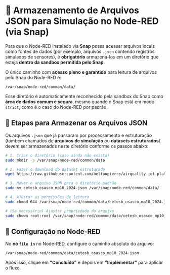 
# 📂 Armazenamento de Arquivos JSON para Simulação no Node-RED (via Snap)

Para que o Node-RED instalado via **Snap** possa acessar arquivos locais como fontes de dados (por exemplo, arquivos `.json` contendo registros simulados de sensores), é **obrigatório** armazená-los em um diretório que esteja **dentro da sandbox permitida pelo Snap**.

O único caminho com **acesso pleno e garantido** para leitura de arquivos pelo Snap do Node-RED é:

```
/var/snap/node-red/common/data/
```

Esse diretório é automaticamente reconhecido pela sandbox do Snap como **área de dados comum e segura**, mesmo quando o Snap está em modo `strict`, como é o caso do Node-RED por padrão.

## 📌 Etapas para Armazenar os Arquivos JSON

Os arquivos `.json` que já passaram por processamento e estruturação (também chamados de **arquivos de simulação** ou **datasets estruturados**) devem ser armazenados neste diretório conforme os passos abaixo:

```bash
# 1. Criar o diretório (caso ainda não exista)
sudo mkdir -p /var/snap/node-red/common/data

# 2. Fazer o download do dataset estruturado
wget https://raw.githubusercontent.com/heltonpierre/airquality-iot-platform/refs/heads/main/datalake/JSON/cetesb_osasco_mp10_2024.json

# 3. Mover o arquivo JSON para o diretório padrão
sudo mv cetesb_osasco_mp10_2024.json /var/snap/node-red/common/data/

# 4. Ajustar as permissões de leitura
sudo chmod 644 /var/snap/node-red/common/data/cetesb_osasco_mp10_2024.json

# (Se necessário) Ajustar propriedade do arquivo
sudo chown root:root /var/snap/node-red/common/data/cetesb_osasco_mp10_2024.json
```

## 📂 Configuração no Node-RED

No **nó `file in`** no Node-RED, configure o caminho absoluto do arquivo:

```
/var/snap/node-red/common/data/cetesb_osasco_mp10_2024.json
```

Após isso, clique em **"Concluído"** e depois em **"Implementar"** para aplicar o fluxo.